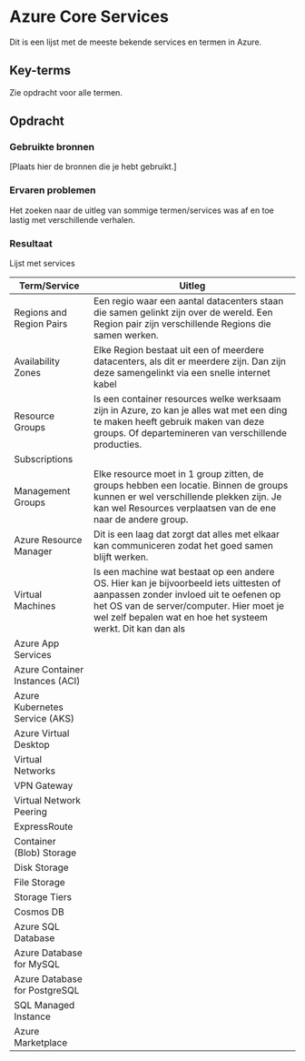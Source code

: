 # Azure Core Services
Dit is een lijst met de meeste bekende services en termen in Azure. 

## Key-terms
Zie opdracht voor alle termen.

## Opdracht
### Gebruikte bronnen
[Plaats hier de bronnen die je hebt gebruikt.]

### Ervaren problemen
Het zoeken naar de uitleg van sommige termen/services was af en toe lastig met verschillende verhalen. 

### Resultaat
Lijst met services

| Term/Service | Uitleg|
| ---------------- | ---------------- |
| Regions and Region Pairs   | Een regio waar een aantal datacenters staan die samen gelinkt zijn over de wereld. Een Region pair zijn verschillende Regions die samen werken.|
Availability Zones     | Elke Region bestaat uit een of meerdere datacenters, als dit er meerdere zijn. Dan zijn deze samengelinkt via een snelle internet kabel |
Resource Groups   | Is een container resources welke werksaam zijn in Azure, zo kan je alles wat met een ding te maken heeft gebruik maken van deze groups. Of departemineren van verschillende producties.   |
Subscriptions     |  |
Management Groups    | Elke resource moet in 1 group zitten, de groups hebben een locatie. Binnen de groups kunnen er wel verschillende plekken zijn. Je kan wel Resources verplaatsen van de ene naar de andere group.  |
Azure Resource Manager  | Dit is een laag dat zorgt dat alles met elkaar kan communiceren zodat het goed samen blijft werken.   |
Virtual Machines | Is een machine wat bestaat op een andere OS. Hier kan je bijvoorbeeld iets uittesten of aanpassen zonder invloed uit te oefenen op het OS van de server/computer. Hier moet je wel zelf bepalen wat en hoe het systeem werkt. Dit kan dan als  |
Azure App Services |
Azure Container Instances (ACI) |
Azure Kubernetes Service (AKS) |
Azure Virtual Desktop |
Virtual Networks |
VPN Gateway |
Virtual Network Peering |
ExpressRoute |
Container (Blob) Storage |
Disk Storage |
File Storage |
Storage Tiers |
Cosmos DB |
Azure SQL Database |
Azure Database for MySQL |
Azure Database for PostgreSQL |
SQL Managed Instance |
Azure Marketplace |